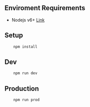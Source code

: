 
## Enviroment Requirements

* Nodejs v6+ [Link](https://nodejs.org/dist/v6.11.4/node-v6.11.4-x64.msi)

## Setup
``` sh
	npm install
```

## Dev
``` sh
	npm run dev
```

## Production
``` sh
	npm run prod
```